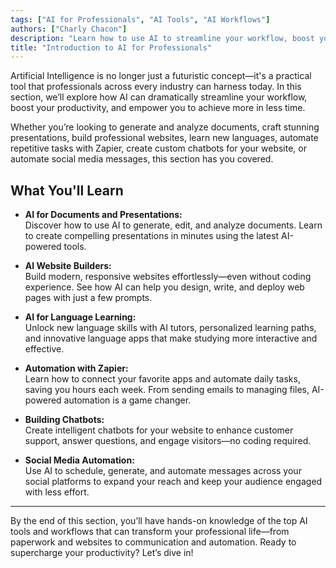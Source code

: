 ```yaml
---
tags: ["AI for Professionals", "AI Tools", "AI Workflows"]
authors: ["Charly Chacon"]
description: "Learn how to use AI to streamline your workflow, boost your productivity, and achieve more in less time."
title: "Introduction to AI for Professionals"
---
```


Artificial Intelligence is no longer just a futuristic concept—it's a practical tool that professionals across every industry can harness today. In this section, we’ll explore how AI can dramatically streamline your workflow, boost your productivity, and empower you to achieve more in less time.

Whether you’re looking to generate and analyze documents, craft stunning presentations, build professional websites, learn new languages, automate repetitive tasks with Zapier, create custom chatbots for your website, or automate social media messages, this section has you covered.

## What You'll Learn

- **AI for Documents and Presentations:**  
  Discover how to use AI to generate, edit, and analyze documents. Learn to create compelling presentations in minutes using the latest AI-powered tools.

- **AI Website Builders:**  
  Build modern, responsive websites effortlessly—even without coding experience. See how AI can help you design, write, and deploy web pages with just a few prompts.

- **AI for Language Learning:**  
  Unlock new language skills with AI tutors, personalized learning paths, and innovative language apps that make studying more interactive and effective.

- **Automation with Zapier:**  
  Learn how to connect your favorite apps and automate daily tasks, saving you hours each week. From sending emails to managing files, AI-powered automation is a game changer.

- **Building Chatbots:**  
  Create intelligent chatbots for your website to enhance customer support, answer questions, and engage visitors—no coding required.

- **Social Media Automation:**  
  Use AI to schedule, generate, and automate messages across your social platforms to expand your reach and keep your audience engaged with less effort.

---

By the end of this section, you’ll have hands-on knowledge of the top AI tools and workflows that can transform your professional life—from paperwork and websites to communication and automation. Ready to supercharge your productivity? Let’s dive in!
